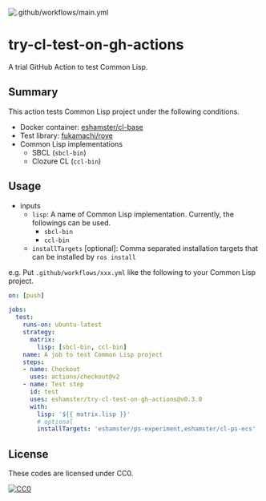 ![.github/workflows/main.yml](https://github.com/eshamster/try-cl-test-on-gh-actions/workflows/.github/workflows/main.yml/badge.svg?event=push)

# try-cl-test-on-gh-actions

A trial GitHub Action to test Common Lisp.

## Summary

This action tests Common Lisp project under the following conditions.

- Docker container: [eshamster/cl-base](https://hub.docker.com/repository/docker/eshamster/cl-base)
- Test library: [fukamachi/rove](https://github.com/fukamachi/rove)
- Common Lisp implementations
    - SBCL (`sbcl-bin`)
    - Clozure CL (`ccl-bin`)

## Usage

- inputs
    - `lisp`: A name of Common Lisp implementation. Currently, the followings can be used.
        - `sbcl-bin`
        - `ccl-bin`
    - `installTargets` [optional]: Comma separated installation targets that can be installed by `ros install`

e.g. Put `.github/workflows/xxx.yml` like the following to your Common Lisp project.

```yml
on: [push]

jobs:
  test:
    runs-on: ubuntu-latest
    strategy:
      matrix:
        lisp: [sbcl-bin, ccl-bin]
    name: A job to test Common Lisp project
    steps:
    - name: Checkout
      uses: actions/checkout@v2
    - name: Test step
      id: test
      uses: eshamster/try-cl-test-on-gh-actions@v0.3.0
      with:
        lisp: '${{ matrix.lisp }}'
        # optional
        installTargets: 'eshamster/ps-experiment,eshamster/cl-ps-ecs'
```

## License

These codes are licensed under CC0.

[![CC0](http://i.creativecommons.org/p/zero/1.0/88x31.png "CC0")](http://creativecommons.org/publicdomain/zero/1.0/deed.ja)

